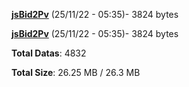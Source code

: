 [**jsBid2Pv**](/data/jsBid2Pv.txt) (25/11/22 - 05:35)- 3824 bytes

[**jsBid2Pv**](/data/jsBid2Pv.txt) (25/11/22 - 05:35)- 3824 bytes

**Total Datas**: 4832

**Total Size**: 26.25 MB / 26.3 MB